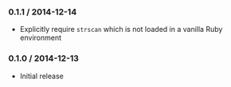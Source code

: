 ### 0.1.1 / 2014-12-14

* Explicitly require `strscan` which is not loaded in a vanilla Ruby environment

### 0.1.0 / 2014-12-13

* Initial release
